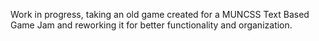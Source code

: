 Work in progress, taking an old game created for a MUNCSS Text Based Game Jam and reworking it for better functionality and organization.

